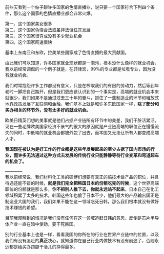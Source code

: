 <p>前些天看到一个帖子聊许多国家的色情直播业，说只要一个国家符合下列四个条件，那么这个国家的色情直播业都会非常火爆。</p><p>第一，这个国家美女很多<br>第二，这个国家色情合法或虽非法但任其发展<br>第三，这个国家很穷或没有多少就业机会<br>第四，这个国家网速很快</p><p>基本上东南亚和东欧，拉美某些国家成了色情直播的最大贡献国。</p><p>由此我们可以知道，许多国家就业现状都是一泡污，根本没什么像样的就业机会，我以前经常调侃的一个例子就是，在菲律宾，99%的专业都是垃圾专业，因为没有就业机会。</p><p>我们时常抱怨许多工作都没有意义，只是在榨取我们的有限的劳动力，然后等到年老时一脚把自己踹开，但是我们更应该认识到的一个事实是，高端的就业机会本来就很少，我们如果不是通过过去三十年的奋斗，抓住了一些制造业的环节和粗放式地靠政策发展了互联网和金融，我们基本上就是和许多东欧国家一样，<b>除了部分和买办相关的环节外，没有太多好的就业机会。</b></p><p>欧美日精英们想的美事就是他们占据产业链所有环节中的美差，我们干脏活累活，现在一些老牌欧美国家经济不景气的很大的原因就是产业链高端的职位正在慢慢流失的同时，中低端的就业机会都被外包了出去，而本国又无法让所有人都变成高端人才。</p><p><b>我国现在被认为是好工作的行业都是这些年发展起来的至少占据了国内市场的行业，而许多无法通过这种方式去发展的传统行业只能静静等待行业变革和弯道超车的机会了。</b></p><p>————<br>我以前经常说，我们材料化工类的硕博们想要有真正的搞技术做产品的职位，并且待遇还能不错的时候，<b>就是我们完全把韩国日本的份额吃完的时候</b>，这个世界高端职位的份额就是那么多，<b>你不把别人推下去，你就永远站不起来</b>，日本自己在化工领域积累了太多的技术，韩国这些年也偷了日本不少，他们最大的产品输出国正是制造业大国的我们，我们如果不能在这一领域吃死日韩，那么我们根本就没有做好技术赚钱的希望。</p><p>目前我观察到的情况是我们没有任何在这一领域追赶日韩的意思，反倒是芯片半导体产业一直在暗中使劲，要干死韩国。</p><p>别的行业基本上也是一样，看看我国的你所在的行业在世界产业链中的位置，以及我们有没有追赶的<b>真正</b>决心，就知道你在自己行业内做技术有没有前途了，否则永远都是给买办跑腿干活儿的挣得最多。</p>